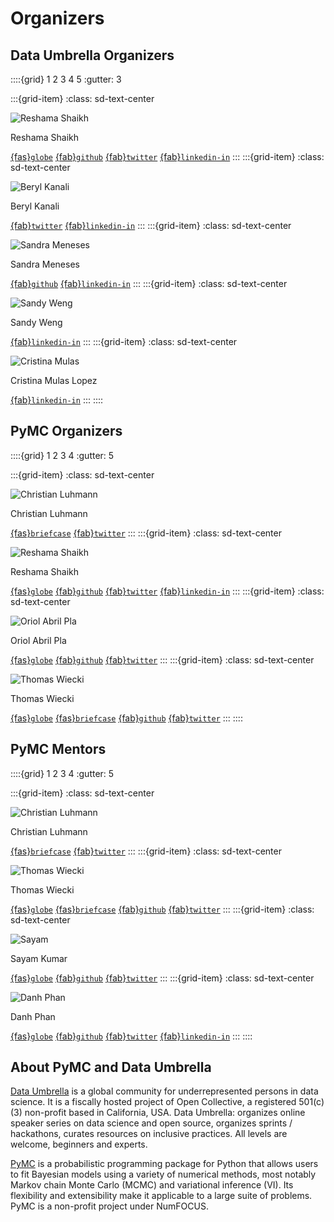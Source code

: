 # Organizers
## Data Umbrella Organizers

::::{grid} 1 2 3 4 5
:gutter: 3

:::{grid-item}
:class: sd-text-center

<img alt="Reshama Shaikh" src="../../_static/people/reshama.jpg" class="rounded-circle">

Reshama Shaikh

[{fas}`globe`][reshama_web]
[{fab}`github`][reshama_github]
[{fab}`twitter`][reshama_twitter]
[{fab}`linkedin-in`][reshama_linkedin]
:::
:::{grid-item}
:class: sd-text-center

<img alt="Beryl Kanali" src="../../_static/people/beryl.JPG" class="rounded-circle">

Beryl Kanali

[{fab}`twitter`](https://twitter.com/BerylKanali)
[{fab}`linkedin-in`](https://www.linkedin.com/in/beryl-kanali-260567185/)
:::
:::{grid-item}
:class: sd-text-center

<img alt="Sandra Meneses" src="../../_static/people/sandra_meneses.jpeg" class="rounded-circle">

Sandra Meneses

[{fab}`github`](https://github.com/symeneses)
[{fab}`linkedin-in`](https://www.linkedin.com/in/symeneses/)
:::
:::{grid-item}
:class: sd-text-center

<img alt="Sandy Weng" src="../../_static/people/sandy.jpg" class="rounded-circle">

Sandy Weng

[{fab}`linkedin-in`](https://www.linkedin.com/in/sandy-weng-a0959762)
:::
:::{grid-item}
:class: sd-text-center

<img alt="Cristina Mulas" src="../../_static/people/cristina.jpg" class="rounded-circle">

Cristina Mulas Lopez

[{fab}`linkedin-in`](https://www.linkedin.com/in/cristina-mulas-00321a167/)
:::
::::

## PyMC Organizers

::::{grid} 1 2 3 4
:gutter: 5

:::{grid-item}
:class: sd-text-center

<img alt="Christian Luhmann" class="rounded-circle" src="../../_static/people/cluhmann.jpg">

Christian Luhmann

[{fas}`briefcase`][christian_work]
[{fab}`twitter`][christian_twitter]
:::
:::{grid-item}
:class: sd-text-center

<img alt="Reshama Shaikh" src="../../_static/people/reshama.jpg" class="rounded-circle">

Reshama Shaikh

[{fas}`globe`][reshama_web]
[{fab}`github`][reshama_github]
[{fab}`twitter`][reshama_twitter]
[{fab}`linkedin-in`][reshama_linkedin]
:::
:::{grid-item}
:class: sd-text-center

<img alt="Oriol Abril Pla" src="../../_static/people/oriol.jpg" class="rounded-circle">

Oriol Abril Pla

[{fas}`globe`](https://oriolabrilpla.cat)
[{fab}`github`](https://github.com/oriolabril)
[{fab}`twitter`](https://twitter.com/oriolabril)
:::
:::{grid-item}
:class: sd-text-center

<img alt="Thomas Wiecki" src="../../_static/people/thomas_wiecki.jpeg" class="rounded-circle">

Thomas Wiecki

[{fas}`globe`][thomas_web]
[{fas}`briefcase`][thomas_work]
[{fab}`github`][thomas_github]
[{fab}`twitter`][thomas_twitter]
:::
::::

## PyMC Mentors

::::{grid} 1 2 3 4
:gutter: 5

:::{grid-item}
:class: sd-text-center

<img alt="Christian Luhmann" class="rounded-circle" src="../../_static/people/cluhmann.jpg">

Christian Luhmann

[{fas}`briefcase`][christian_work]
[{fab}`twitter`][christian_twitter]
:::
:::{grid-item}
:class: sd-text-center

<img alt="Thomas Wiecki" src="../../_static/people/thomas_wiecki.jpeg" class="rounded-circle">

Thomas Wiecki

[{fas}`globe`][thomas_web]
[{fas}`briefcase`][thomas_work]
[{fab}`github`][thomas_github]
[{fab}`twitter`][thomas_twitter]
:::
:::{grid-item}
:class: sd-text-center

<img alt="Sayam" src="../../_static/people/sayam_kumar.jpeg" class="rounded-circle">

Sayam Kumar

[{fas}`globe`](https://codingpaths.com/)
[{fab}`github`](https://github.com/Sayam753)
[{fab}`twitter`](https://twitter.com/sayamkumar753)
:::
:::{grid-item}
:class: sd-text-center

<img alt="Danh Phan" src="../../_static/people/danh_phan.jpeg" class="rounded-circle">

Danh Phan

[{fas}`globe`][danh_web]
[{fab}`github`][danh_github]
[{fab}`twitter`][danh_twitter]
[{fab}`linkedin-in`][danh_linkedin]
:::
::::

## About PyMC and Data Umbrella

[Data Umbrella](https://www.dataumbrella.org/) is a global community for underrepresented persons in data science. It is a fiscally hosted project of Open Collective, a registered 501(c)(3) non-profit based in California, USA. Data Umbrella: organizes online speaker series on data science and open source, organizes sprints / hackathons, curates resources on inclusive practices. All levels are welcome, beginners and experts.

[PyMC](https://www.pymc.io) is a probabilistic programming package for Python that allows users to fit Bayesian models using a variety of numerical methods, most notably Markov chain Monte Carlo (MCMC) and variational inference (VI). Its flexibility and extensibility make it applicable to a large suite of problems. PyMC is a non-profit project under NumFOCUS.

[reshama_web]: https://reshamas.github.io
[reshama_github]: https://github.com/reshamas
[reshama_twitter]: https://twitter.com/reshamas
[reshama_linkedin]: https://www.linkedin.com/in/reshamas
[christian_work]:  https://www.stonybrook.edu/commcms/psychology/faculty/faculty_profiles/cluhmann
[christian_twitter]:  https://twitter.com/1010is10
[thomas_web]: https://twiecki.io
[thomas_work]: https://www.pymc-labs.io/team/thomas-wiecki/
[thomas_github]: https://github.com/twiecki
[thomas_twitter]: https://twitter.com/twiecki
[danh_web]: https://danhphan.github.io
[danh_github]: https://github.com/danhphan
[danh_twitter]: https://twitter.com/danhpt
[danh_linkedin]: https://www.linkedin.com/in/danhpt